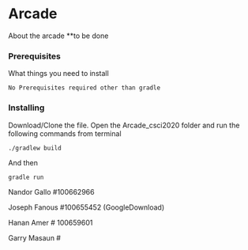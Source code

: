 # Arcade

About the arcade **to be done

### Prerequisites

What things you need to install

```
No Prerequisites required other than gradle
```

### Installing

Download/Clone the file. Open the Arcade_csci2020 folder and run the following commands from terminal 
```
./gradlew build
```

And then

```
gradle run
```


Nandor Gallo #100662966

Joseph Fanous #100655452 (GoogleDownload)

Hanan Amer # 100659601

Garry Masaun #
